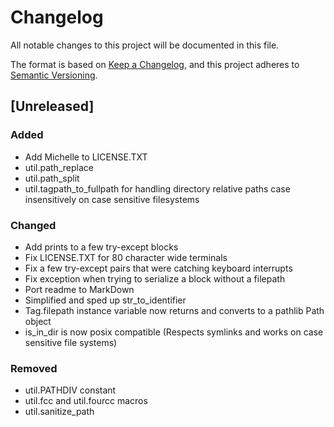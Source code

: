 # Changelog
All notable changes to this project will be documented in this file.

The format is based on [Keep a Changelog](https://keepachangelog.com/en/1.0.0/),
and this project adheres to [Semantic Versioning](https://semver.org/spec/v2.0.0.html).

## [Unreleased]
### Added
 - Add Michelle to LICENSE.TXT
 - util.path_replace
 - util.path_split
 - util.tagpath_to_fullpath for handling directory relative paths case insensitively on case sensitive filesystems

### Changed
 - Add prints to a few try-except blocks
 - Fix LICENSE.TXT for 80 character wide terminals
 - Fix a few try-except pairs that were catching keyboard interrupts
 - Fix exception when trying to serialize a block without a filepath
 - Port readme to MarkDown
 - Simplified and sped up str_to_identifier
 - Tag.filepath instance variable now returns and converts to a pathlib Path object
 - is_in_dir is now posix compatible (Respects symlinks and works on case sensitive file systems)

### Removed
 - util.PATHDIV constant
 - util.fcc and util.fourcc macros
 - util.sanitize_path
